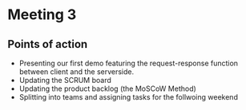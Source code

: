 # Meeting 3

## Points of action
- Presenting our first demo featuring the request-response function between client and the serverside.
- Updating the SCRUM board
- Updating the product backlog (the MoSCoW Method) 
- Splitting into teams and assigning tasks for the follwoing weekend
